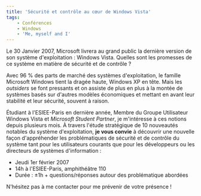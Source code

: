 ```yaml
---
title: 'Sécurité et contrôle au cœur de Windows Vista'
tags:
    - Conférences
    - Windows
    - 'Me, myself and I'
---
```


Le 30 Janvier 2007, Microsoft livrera au grand public la dernière version de son
système d'exploitation : Windows Vista. Quelles sont les promesses de ce système
en matière de sécurité et de contrôle ?

<!-- more -->

Avec 96 % des parts de marché des systèmes d'exploitation, le famille Microsoft
Windows tient la dragée haute, Windows XP en tête. Mais les _outsiders_ se font
pressants et on assiste de plus en plus à la montée de systèmes basés sur
d'autres modèles économiques et mettant en avant leur stabilité et leur
sécurité, souvent à raison.

Étudiant à l'ESIEE-Paris en dernière année, Membre du Groupe Utilisateur Windows
Vista et _Microsoft Student Partner_, je m'intéresse à ces notions depuis
plusieurs mois. À travers l'étude stratégique de 10 nouveautés notables du
système d'exploitation, **je vous convie** à découvrir une nouvelle façon
d'appréhender les problématiques de sécurité et de contrôle du système tant pour
les utilisateurs courants que pour les développeurs ou les directeurs de
systèmes d'information :

-   Jeudi 1er février 2007
-   14h à l'ESIEE-Paris, amphithéâtre 110
-   Durée : ±1h + questions/réponses autour des problématique abordées

N'hésitez pas à me contacter pour me prévenir de votre présence !
